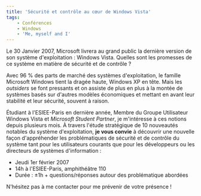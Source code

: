 ```yaml
---
title: 'Sécurité et contrôle au cœur de Windows Vista'
tags:
    - Conférences
    - Windows
    - 'Me, myself and I'
---
```


Le 30 Janvier 2007, Microsoft livrera au grand public la dernière version de son
système d'exploitation : Windows Vista. Quelles sont les promesses de ce système
en matière de sécurité et de contrôle ?

<!-- more -->

Avec 96 % des parts de marché des systèmes d'exploitation, le famille Microsoft
Windows tient la dragée haute, Windows XP en tête. Mais les _outsiders_ se font
pressants et on assiste de plus en plus à la montée de systèmes basés sur
d'autres modèles économiques et mettant en avant leur stabilité et leur
sécurité, souvent à raison.

Étudiant à l'ESIEE-Paris en dernière année, Membre du Groupe Utilisateur Windows
Vista et _Microsoft Student Partner_, je m'intéresse à ces notions depuis
plusieurs mois. À travers l'étude stratégique de 10 nouveautés notables du
système d'exploitation, **je vous convie** à découvrir une nouvelle façon
d'appréhender les problématiques de sécurité et de contrôle du système tant pour
les utilisateurs courants que pour les développeurs ou les directeurs de
systèmes d'information :

-   Jeudi 1er février 2007
-   14h à l'ESIEE-Paris, amphithéâtre 110
-   Durée : ±1h + questions/réponses autour des problématique abordées

N'hésitez pas à me contacter pour me prévenir de votre présence !
